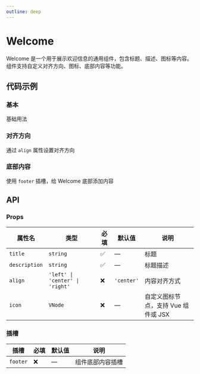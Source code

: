 ```yaml
---
outline: deep
---
```


# Welcome
Welcome 是一个用于展示欢迎信息的通用组件，包含标题、描述、图标等内容。
组件支持自定义对齐方向、图标、底部内容等功能。

## 代码示例

### 基本

基础用法

<demo vue="../../demos/welcome/basic.vue" />

### 对齐方向

通过 `align` 属性设置对齐方向

<demo vue="../../demos/welcome/align.vue" />

### 底部内容

使用 `footer` 插槽，给 Welcome 底部添加内容

<demo vue="../../demos/welcome/footer.vue" />

## API

### Props

| 属性名        | 类型                            | 必填 | 默认值     | 说明                                |
| ------------- | ------------------------------- | ---- | ---------- | ----------------------------------- |
| `title`       | `string`                        | ✅   | —          | 标题                                |
| `description` | `string`                        | ✅   | —          | 标题描述                            |
| `align`       | `'left' \| 'center' \| 'right'` | ❌   | `'center'` | 内容对齐方式                        |
| `icon`        | `VNode`                         | ❌   | —          | 自定义图标节点，支持 Vue 组件或 JSX |

### 插槽

| 插槽     | 必填 | 默认值 | 说明             |
| -------- | ---- | ------ | ---------------- |
| `footer` | ❌   | —      | 组件底部内容插槽 |
